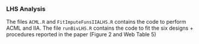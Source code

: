 ### LHS Analysis

The files `ACML.R` and `FitImputeFunsIIALHS.R` contains the code to perform ACML and IIA. The file `runBivLHS.R` contains the code to fit the six designs + procedures reported in the paper (Figure 2 and Web Table 5)